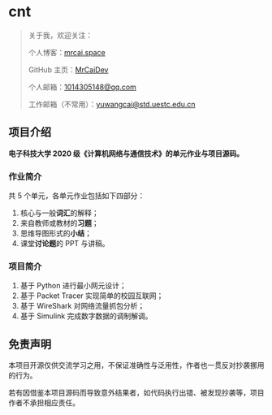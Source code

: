 # cnt

> 关于我，欢迎关注：
>
> 个人博客：[mrcai.space](https://mrcai.space)
>
> GitHub 主页：[MrCaiDev](https://github.com/MrCaiDev)
>
> 个人邮箱：[1014305148@qq.com](mailto:1014305148@qq.com)
>
> 工作邮箱（不常用）：[yuwangcai@std.uestc.edu.cn](mailto:yuwangcai@std.uestc.edu.cn)

## 项目介绍

**电子科技大学 2020 级《计算机网络与通信技术》的单元作业与项目源码。**

### 作业简介

共 5 个单元，各单元作业包括如下四部分：

1. 核心与一般**词汇**的解释；
2. 来自教师或教材的**习题**；
3. 思维导图形式的**小结**；
4. 课堂**讨论题**的 PPT 与讲稿。

### 项目简介

1. 基于 Python 进行最小网元设计；
2. 基于 Packet Tracer 实现简单的校园互联网；
3. 基于 WireShark 对网络流量抓包分析；
4. 基于 Simulink 完成数字数据的调制解调。

## 免责声明

本项目开源仅供交流学习之用，不保证准确性与泛用性，作者也一贯反对抄袭挪用的行为。

若有因借鉴本项目源码而导致意外结果者，如代码执行出错、被发现抄袭等，项目作者不承担相应责任。
